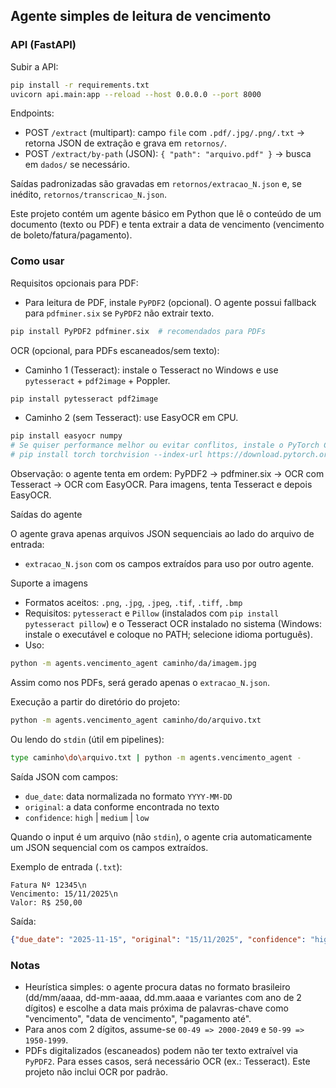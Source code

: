 ## Agente simples de leitura de vencimento
### API (FastAPI)

Subir a API:

```bash
pip install -r requirements.txt
uvicorn api.main:app --reload --host 0.0.0.0 --port 8000
```

Endpoints:
- POST `/extract` (multipart): campo `file` com `.pdf/.jpg/.png/.txt` → retorna JSON de extração e grava em `retornos/`.
- POST `/extract/by-path` (JSON): `{ "path": "arquivo.pdf" }` → busca em `dados/` se necessário.

Saídas padronizadas são gravadas em `retornos/extracao_N.json` e, se inédito, `retornos/transcricao_N.json`.


Este projeto contém um agente básico em Python que lê o conteúdo de um documento (texto ou PDF) e tenta extrair a data de vencimento (vencimento de boleto/fatura/pagamento).

### Como usar

Requisitos opcionais para PDF:
- Para leitura de PDF, instale `PyPDF2` (opcional). O agente possui fallback para `pdfminer.six` se `PyPDF2` não extrair texto.

```bash
pip install PyPDF2 pdfminer.six  # recomendados para PDFs
```

OCR (opcional, para PDFs escaneados/sem texto):

- Caminho 1 (Tesseract): instale o Tesseract no Windows e use `pytesseract` + `pdf2image` + Poppler.

```bash
pip install pytesseract pdf2image
```

- Caminho 2 (sem Tesseract): use EasyOCR em CPU.

```bash
pip install easyocr numpy
# Se quiser performance melhor ou evitar conflitos, instale o PyTorch CPU antes:
# pip install torch torchvision --index-url https://download.pytorch.org/whl/cpu
```

Observação: o agente tenta em ordem: PyPDF2 → pdfminer.six → OCR com Tesseract → OCR com EasyOCR. Para imagens, tenta Tesseract e depois EasyOCR.

Saídas do agente

O agente grava apenas arquivos JSON sequenciais ao lado do arquivo de entrada:

- `extracao_N.json` com os campos extraídos para uso por outro agente.

Suporte a imagens

- Formatos aceitos: `.png`, `.jpg`, `.jpeg`, `.tif`, `.tiff`, `.bmp`
- Requisitos: `pytesseract` e `Pillow` (instalados com `pip install pytesseract pillow`) e o Tesseract OCR instalado no sistema (Windows: instale o executável e coloque no PATH; selecione idioma português).
- Uso:

```bash
python -m agents.vencimento_agent caminho/da/imagem.jpg
```

Assim como nos PDFs, será gerado apenas o `extracao_N.json`.

Execução a partir do diretório do projeto:

```bash
python -m agents.vencimento_agent caminho/do/arquivo.txt
```

Ou lendo do `stdin` (útil em pipelines):

```bash
type caminho\do\arquivo.txt | python -m agents.vencimento_agent -
```

Saída JSON com campos:
- `due_date`: data normalizada no formato `YYYY-MM-DD`
- `original`: a data conforme encontrada no texto
- `confidence`: `high` | `medium` | `low`

Quando o input é um arquivo (não `stdin`), o agente cria automaticamente um JSON sequencial com os campos extraídos.

Exemplo de entrada (`.txt`):

```
Fatura Nº 12345\n
Vencimento: 15/11/2025\n
Valor: R$ 250,00
```

Saída:

```json
{"due_date": "2025-11-15", "original": "15/11/2025", "confidence": "high"}
```

### Notas

- Heurística simples: o agente procura datas no formato brasileiro (dd/mm/aaaa, dd-mm-aaaa, dd.mm.aaaa e variantes com ano de 2 dígitos) e escolhe a data mais próxima de palavras-chave como "vencimento", "data de vencimento", "pagamento até".
- Para anos com 2 dígitos, assume-se `00-49 => 2000-2049` e `50-99 => 1950-1999`.
- PDFs digitalizados (escaneados) podem não ter texto extraível via `PyPDF2`. Para esses casos, será necessário OCR (ex.: Tesseract). Este projeto não inclui OCR por padrão.


